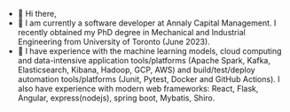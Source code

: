 - 👋 Hi there,
- 📙 I am currently a software developer at Annaly Capital Management. I recently obtained my PhD degree in Mechanical and Industrial Engineering from University of Toronto (June 2023).
- 👀 I have experience with the machine learning models, cloud computing and data-intensive application tools/platforms (Apache Spark, Kafka, Elasticsearch, Kibana, Hadoop, GCP, AWS) and build/test/deploy automation tools/platforms (Junit, Pytest, Docker and GitHub Actions). I also have experience with modern web frameworks: React, Flask, Angular, express(nodejs), spring boot, Mybatis, Shiro. 


<!---
phoebe20200523/phoebe20200523 is a ✨ special ✨ repository because its `README.md` (this file) appears on your GitHub profile.
You can click the Preview link to take a look at your changes.
--->
